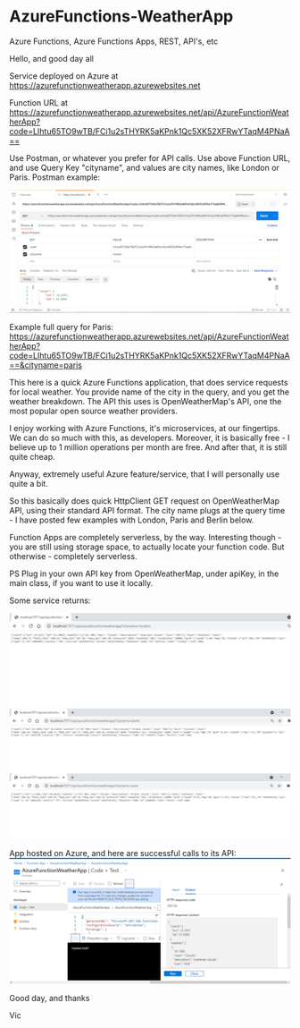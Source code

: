 # AzureFunctions-WeatherApp
Azure Functions, Azure Functions Apps, REST, API's, etc

Hello, and good day all

Service deployed on Azure at https://azurefunctionweatherapp.azurewebsites.net

Function URL at https://azurefunctionweatherapp.azurewebsites.net/api/AzureFunctionWeatherApp?code=LIhtu65TO9wTB/FCi1u2sTHYRK5aKPnk1Qc5XK52XFRwYTaqM4PNaA==

Use Postman, or whatever you prefer for API calls. Use above Function URL, and use Query Key "cityname", and values are city names, like London or Paris. Postman example:

![alt text](https://github.com/VBukowsky81/AzureFunctions-WeatherApp/blob/master/Other/PostmanExample.jpg)

Example full query for Paris: https://azurefunctionweatherapp.azurewebsites.net/api/AzureFunctionWeatherApp?code=LIhtu65TO9wTB/FCi1u2sTHYRK5aKPnk1Qc5XK52XFRwYTaqM4PNaA==&cityname=paris

This here is a quick Azure Functions application, that does service requests for local weather. You provide name of the city in the query, and you get the weather breakdown. The API this uses is OpenWeatherMap's API, one the most popular open source weather providers.

I enjoy working with Azure Functions, it's microservices, at our fingertips. We can do so much with this, as developers. Moreover, it is basically free - I believe up to 1 million operations per month are free. And after that, it is still quite cheap.

Anyway, extremely useful Azure feature/service, that I will personally use quite a bit.

So this basically does quick HttpClient GET request on OpenWeatherMap API, using their standard API format. The city name plugs at the query time - I have posted few examples with London, Paris and Berlin below.

Function Apps are completely serverless, by the way. Interesting though - you are still using storage space, to actually locate your function code. But otherwise - completely serverless.

PS Plug in your own API key from OpenWeatherMap, under apiKey, in the main class, if you want to use it locally.

Some service returns:

![alt text](https://github.com/VBukowsky81/AzureFunctions-WeatherApp/blob/master/Other/London.jpg)
![alt text](https://github.com/VBukowsky81/AzureFunctions-WeatherApp/blob/master/Other/Berlin.jpg)
![alt text](https://github.com/VBukowsky81/AzureFunctions-WeatherApp/blob/master/Other/Paris.jpg)

App hosted on Azure, and here are successful calls to its API:
![alt text](https://github.com/VBukowsky81/AzureFunctions-WeatherApp/blob/master/Other/AzureSuccess.jpg)

Good day, and thanks

Vic
